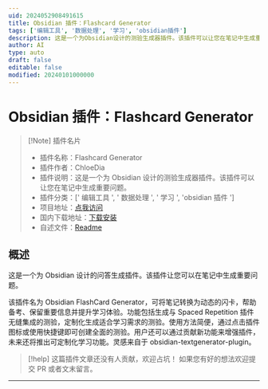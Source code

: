```yaml
---
uid: 2024052908491615
title: Obsidian 插件：Flashcard Generator
tags: ['编辑工具', '数据处理', '学习', 'obsidian插件']
description: 这是一个为Obsidian设计的测验生成器插件。该插件可以让您在笔记中生成重要问题。
author: AI
type: auto
draft: false
editable: false
modified: 20240101000000
---
```


# Obsidian 插件：Flashcard Generator

> [!Note] 插件名片
> - 插件名称：Flashcard Generator
> - 插件作者：ChloeDia
> - 插件说明：这是一个为 Obsidian 设计的测验生成器插件。该插件可以让您在笔记中生成重要问题。
> - 插件分类：[' 编辑工具 ', ' 数据处理 ', ' 学习 ', 'obsidian 插件 ']
> - 项目地址：[点我访问](https://github.com/chloedia/Obsidian_Quiz_Generator)
> - 国内下载地址：[下载安装](https://pkmer.cn/products/plugin/pluginMarket/?flashcard-gen)
> - 自述文件：[Readme](https://ghproxy.net/https://raw.githubusercontent.com/chloedia/Obsidian_Quiz_Generator/master/README.md)

## 概述

这是一个为 Obsidian 设计的问答生成插件。该插件让您可以在笔记中生成重要问题。

该插件名为 Obsidian FlashCard Generator，可将笔记转换为动态的闪卡，帮助备考、保留重要信息并提升学习体验。功能包括生成与 Spaced Repetition 插件无缝集成的测验，定制化生成适合学习需求的测验。使用方法简便，通过点击插件图标或使用快捷键即可创建全面的测验。用户还可以通过贡献新功能来增强插件，未来还将推出可定制化学习功能。灵感来自于 obsidian-textgenerator-plugin。

> [!help]
> 这篇插件文章还没有人贡献，欢迎占坑！
> 如果您有好的想法欢迎提交 PR 或者文末留言。

---



